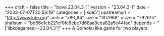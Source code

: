 +++
draft = false
title = "bovo 23.04.3-1"
version = "23.04.3-1"
date = "2023-07-07T20:56:19"
categories = ['kde5']
upstreamurl = "http://www.kde.org"
arch = "x86_64"
size = "307968"
usize = "792615"
sha1sum = "bd66e1cb221cf0fc6ebc7d68aa0cea82a5e44fac"
depends = "['libkdegames>=23.04.3']"
+++
A Gomoku like game for two players.